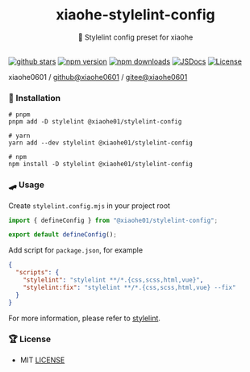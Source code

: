 <div align="center">
  <h1>xiaohe-stylelint-config</h1>
  <span>🤚 Stylelint config preset for xiaohe</span>
</div>

<br>

[![github stars][github-stars-src]][github-stars-href]
[![npm version][npm-version-src]][npm-version-href]
[![npm downloads][npm-downloads-src]][npm-downloads-href]
[![JSDocs][jsdocs-src]][jsdocs-href]
[![License][license-src]][license-href]

xiaohe0601 / [github@xiaohe0601](https://github.com/xiaohe0601) / [gitee@xiaohe0601](https://gitee.com/xiaohe0601)

### 🚁 Installation

```shell
# pnpm
pnpm add -D stylelint @xiaohe01/stylelint-config

# yarn
yarn add --dev stylelint @xiaohe01/stylelint-config

# npm
npm install -D stylelint @xiaohe01/stylelint-config
```

### 🛹 Usage

Create `stylelint.config.mjs` in your project root

```js
import { defineConfig } from "@xiaohe01/stylelint-config";

export default defineConfig();
```

Add script for `package.json`, for example

```json
{
  "scripts": {
    "stylelint": "stylelint **/*.{css,scss,html,vue}",
    "stylelint:fix": "stylelint **/*.{css,scss,html,vue} --fix"
  }
}
```

For more information, please refer to [stylelint](https://stylelint.io).

### 🏆 License

- MIT [LICENSE](./LICENSE)

[github-stars-src]: https://img.shields.io/github/stars/xiaohe0601/xiaohe-stylelint-config?style=flat&colorA=080f12&colorB=1fa669&logo=GitHub
[github-stars-href]: https://github.com/xiaohe0601/xiaohe-stylelint-config
[npm-version-src]: https://img.shields.io/npm/v/@xiaohe01/stylelint-config?style=flat&colorA=080f12&colorB=1fa669
[npm-version-href]: https://npmjs.com/package/@xiaohe01/stylelint-config
[npm-downloads-src]: https://img.shields.io/npm/dm/@xiaohe01/stylelint-config?style=flat&colorA=080f12&colorB=1fa669
[npm-downloads-href]: https://npmjs.com/package/@xiaohe01/stylelint-config
[jsdocs-src]: https://img.shields.io/badge/jsdocs-reference-080f12?style=flat&colorA=080f12&colorB=1fa669
[jsdocs-href]: https://www.jsdocs.io/package/@xiaohe01/stylelint-config
[license-src]: https://img.shields.io/github/license/xiaohe0601/xiaohe-stylelint-config.svg?style=flat&colorA=080f12&colorB=1fa669
[license-href]: https://github.com/xiaohe0601/xiaohe-stylelint-config/blob/main/LICENSE